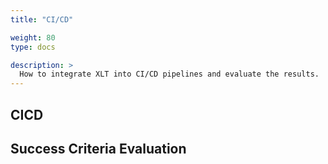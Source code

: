 ```yaml
---
title: "CI/CD"

weight: 80
type: docs

description: >
  How to integrate XLT into CI/CD pipelines and evaluate the results.
---
```


## CICD

## Success Criteria Evaluation
